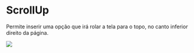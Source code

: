 # ScrollUp

Permite inserir uma opção que irá rolar a tela para o topo, no canto inferior direito da página.

![](http://www.gvinci.com.br/manual/scrollup1gv5.zoom80.png)

